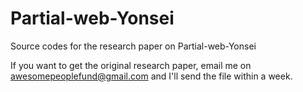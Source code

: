 # Partial-web-Yonsei

Source codes for the research paper on Partial-web-Yonsei

If you want to get the original research paper, email me on awesomepeoplefund@gmail.com and I'll send the file within a week.
